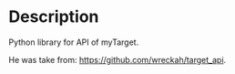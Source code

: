 # Description

Python library for API of myTarget.

He was take from: https://github.com/wreckah/target_api.
